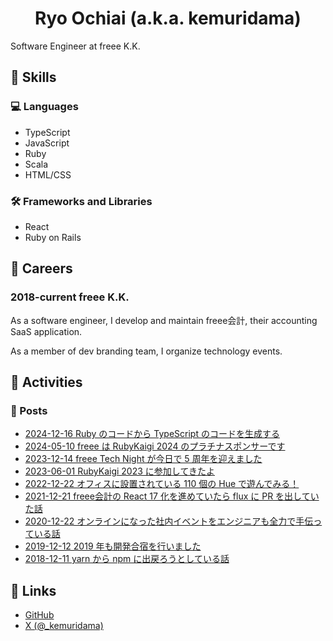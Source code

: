 <h1 align="center">Ryo Ochiai (a.k.a. kemuridama)</h1>

Software Engineer at freee K.K.

## :seedling: Skills

### :computer: Languages

- TypeScript
- JavaScript
- Ruby
- Scala
- HTML/CSS

### :hammer_and_wrench: Frameworks and Libraries

- React
- Ruby on Rails

## :briefcase: Careers

### 2018-current freee K.K.

As a software engineer, I develop and maintain freee会計, their accounting SaaS application.

As a member of dev branding team, I organize technology events.

## :dart: Activities

### :memo: Posts

- [2024-12-16 Ruby のコードから TypeScript のコードを生成する](https://developers.freee.co.jp/entry/generate-typescript-codes-from-ruby-codes)
- [2024-05-10 freee は RubyKaigi 2024 のプラチナスポンサーです](https://developers.freee.co.jp/entry/rubykaigi-2024-sponsor)
- [2023-12-14 freee Tech Night が今日で 5 周年を迎えました](https://developers.freee.co.jp/entry/freee-tech-night-5th-anniversary)
- [2023-06-01 RubyKaigi 2023 に参加してきたよ](https://developers.freee.co.jp/entry/rubykaigi-2023)
- [2022-12-22 オフィスに設置されている 110 個の Hue で遊んでみる！](https://developers.freee.co.jp/entry/asobiba-hue)
- [2021-12-21 freee会計の React 17 化を進めていたら flux に PR を出していた話](https://developers.freee.co.jp/entry/accounting-react-17)
- [2020-12-22 オンラインになった社内イベントをエンジニアも全力で手伝っている話](https://developers.freee.co.jp/entry/handmade-broadcast-studio)
- [2019-12-12 2019 年も開発合宿を行いました](https://developers.freee.co.jp/entry/developers-camp-2019)
- [2018-12-11 yarn から npm に出戻ろうとしている話](https://developers.freee.co.jp/entry/sayonara-yarn)

## :link: Links

- [GitHub](https://github.com/kemuridama)
- [X (@_kemuridama)](https://x.com/_kemuridama)
